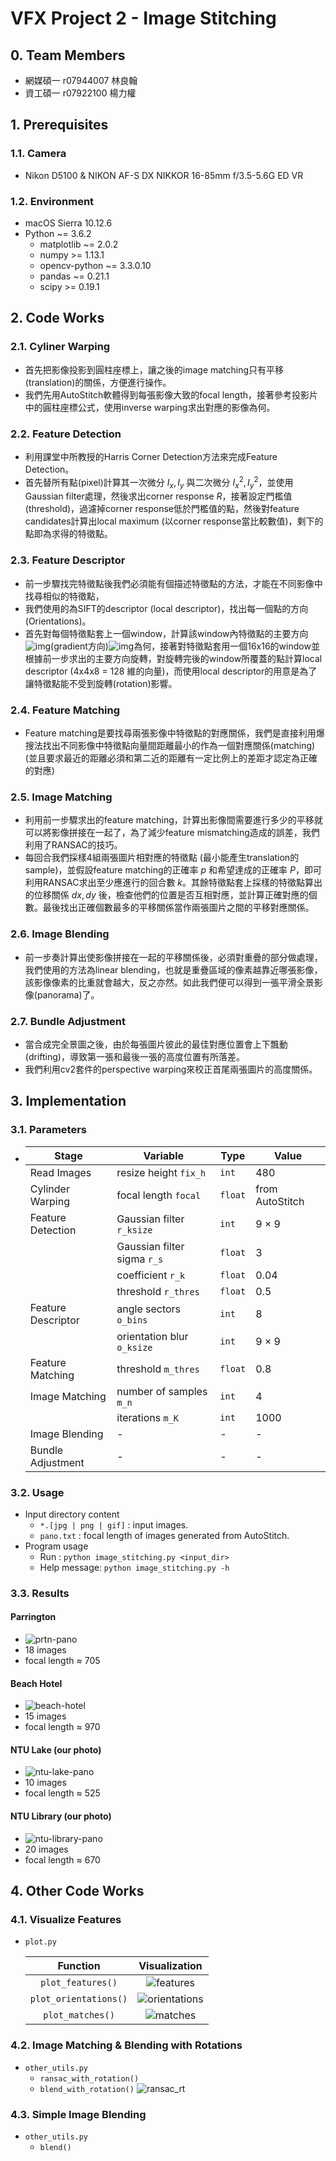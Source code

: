# VFX Project 2 - Image Stitching

## 0. Team Members

* 網媒碩一 r07944007 林良翰
* 資工碩一 r07922100 楊力權

 ## 1. Prerequisites

###  1.1. Camera

* Nikon D5100  &  NIKON AF-S DX NIKKOR 16-85mm f/3.5-5.6G ED VR

 ###  1.2. Environment

* macOS Sierra 10.12.6
* Python ~= 3.6.2
  * matplotlib ~= 2.0.2
  * numpy >= 1.13.1
  * opencv-python ~= 3.3.0.10
  * pandas ~= 0.21.1
  * scipy >= 0.19.1

## 2. Code Works

###  2.1. Cyliner Warping

* 首先把影像投影到圓柱座標上，讓之後的image matching只有平移(translation)的關係，方便進行操作。
* 我們先用AutoStitch軟體得到每張影像大致的focal length，接著參考投影片中的圓柱座標公式，使用inverse warping求出對應的影像為何。

### 2.2. Feature Detection

* 利用課堂中所教授的Harris Corner Detection方法來完成Feature Detection。
* 首先替所有點(pixel)計算其一次微分 $I_x, I_y$ 與二次微分 $I_x^2, I_y^2$，並使用Gaussian filter處理，然後求出corner response $R$，接著設定門檻值(threshold)，過濾掉corner response低於門檻值的點，然後對feature candidates計算出local maximum (以corner response當比較數值)，剩下的點即為求得的特徵點。

 ###  2.3. Feature Descriptor

* 前一步驟找完特徵點後我們必須能有個描述特徵點的方法，才能在不同影像中找尋相似的特徵點，
* 我們使用的為SIFT的descriptor (local descriptor)，找出每一個點的方向(Orientations)。
* 首先對每個特徵點套上一個window，計算該window內特徵點的主要方向![img](file:////Users/Qhan/Library/Group%20Containers/UBF8T346G9.Office/msoclip1/01/clip_image001.png)(gradient方向)![img](file:////Users/Qhan/Library/Group%20Containers/UBF8T346G9.Office/msoclip1/01/clip_image002.png)為何，接著對特徵點套用一個16x16的window並根據前一步求出的主要方向旋轉，對旋轉完後的window所覆蓋的點計算local descriptor (4x4x8 = 128 維的向量)，而使用local descriptor的用意是為了讓特徵點能不受到旋轉(rotation)影響。

###  2.4. Feature Matching

* Feature matching是要找尋兩張影像中特徵點的對應關係，我們是直接利用爆搜法找出不同影像中特徵點向量間距離最小的作為一個對應關係(matching) (並且要求最近的距離必須和第二近的距離有一定比例上的差距才認定為正確的對應)

###  2.5. Image Matching

* 利用前一步驟求出的feature matching，計算出影像間需要進行多少的平移就可以將影像拼接在一起了，為了減少feature mismatching造成的誤差，我們利用了RANSAC的技巧。
* 每回合我們採樣4組兩張圖片相對應的特徵點 (最小能產生translation的sample)，並假設feature matching的正確率 $p$ 和希望達成的正確率 $P$，即可利用RANSAC求出至少應進行的回合數 $k$。其餘特徵點套上採樣的特徵點算出的位移關係 $dx, dy$ 後，檢查他們的位置是否互相對應，並計算正確對應的個數。最後找出正確個數最多的平移關係當作兩張圖片之間的平移對應關係。

###  2.6. Image Blending

* 前一步奏計算出使影像拼接在一起的平移關係後，必須對重疊的部分做處理，我們使用的方法為linear blending，也就是重疊區域的像素越靠近哪張影像，該影像像素的比重就會越大，反之亦然。如此我們便可以得到一張平滑全景影像(panorama)了。

###  2.7. Bundle Adjustment

* 當合成完全景圖之後，由於每張圖片彼此的最佳對應位置會上下飄動(drifting)，導致第一張和最後一張的高度位置有所落差。
* 我們利用cv2套件的perspective warping來校正首尾兩張圖片的高度關係。











## 3. Implementation

###  3.1. Parameters

* | Stage              | Variable                    | Type    | Value           |
  | ------------------ | --------------------------- | ------- | --------------- |
  | Read Images        | resize height `fix_h`       | `int`   | 480             |
  | Cylinder Warping   | focal length `focal`        | `float` | from AutoStitch |
  | Feature Detection  | Gaussian filter `r_ksize`   | `int`   | 9 $\times$ 9    |
  |                    | Gaussian filter sigma `r_s` | `float` | 3               |
  |                    | coefficient `r_k`           | `float` | 0.04            |
  |                    | threshold `r_thres`         | `float` | 0.5             |
  | Feature Descriptor | angle sectors `o_bins`      | `int`   | 8               |
  |                    | orientation blur `o_ksize`  | `int`   | 9 $\times$ 9    |
  | Feature Matching   | threshold `m_thres`         | `float` | 0.8             |
  | Image Matching     | number of samples `m_n`     | `int`   | 4               |
  |                    | iterations `m_K`            | `int`   | 1000            |
  | Image Blending     | -                           | -       | -               |
  | Bundle Adjustment  | -                           | -       | -               |

###  3.2. Usage

* Input directory content
  * `*.[jpg | png | gif]` : input images.
  * `pano.txt` : focal length of images generated from AutoStitch.
* Program usage
  * Run : `python image_stitching.py <input_dir>`
  * Help message: `python image_stitching.py -h`





###  3.3. Results

####   Parrington

* ![prtn-pano](res/prtn-pano.jpg)
* 18 images
* focal length ≈ 705

#### Beach Hotel

- ![beach-hotel](res/beach-hotel-pano.jpg)
- 15 images
- focal length ≈ 970

####    NTU Lake (our photo)

* ![ntu-lake-pano](res/ntu-lake-pano.jpg)
* 10 images
* focal length ≈ 525

#### NTU Library (our photo)

- ![ntu-library-pano](res/ntu-library-pano.jpg)
- 20 images
- focal length ≈ 670









## 4. Other Code Works

###   4.1. Visualize Features

* `plot.py`

  |       Function        |              Visualization              |
  | :-------------------: | :-------------------------------------: |
  |   `plot_features()`   |     ![features](notes/features.png)     |
  | `plot_orientations()` | ![orientations](notes/orientations.png) |
  |   `plot_matches()`    |      ![matches](notes/matches.png)      |

###  4.2. Image Matching & Blending with Rotations

* `other_utils.py`
  * `ransac_with_rotation()`
  * `blend_with_rotation()`
    ![ransac_rt](notes/ransac_rt.png)

### 4.3. Simple Image Blending

- `other_utils.py`
  - `blend()`

### 
